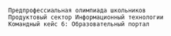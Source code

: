     Предпрофессиальная олимпиада школьников
    Продуктовый сектор Информационный технологии
    Командный кейс 6: Образовательный портал

